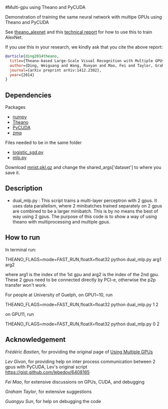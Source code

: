 #Multi-gpu using Theano and PyCUDA

Demonstration of training the same neural network with multipe GPUs using Theano and PyCUDA

See [theano_alexnet](https://github.com/uoguelph-mlrg/theano_alexnet) and this [technical report](http://arxiv.org/abs/1412.2302) for how to use this to train AlexNet.

If you use this in your research, we kindly ask that you cite the above report:

```bibtex
@article{ding2014theano,
  title={Theano-based Large-Scale Visual Recognition with Multiple GPUs},
  author={Ding, Weiguang and Wang, Ruoyan and Mao, Fei and Taylor, Graham},
  journal={arXiv preprint arXiv:1412.2302},
  year={2014}
}
```

## Dependencies

Packages

* [numpy](http://www.numpy.org/)
* [Theano](http://deeplearning.net/software/theano/)
* [PyCUDA](http://mathema.tician.de/software/pycuda/)
* [zmq](http://zeromq.org/bindings:python)

Files needed to be in the same folder

* [logistic_sgd.py](http://deeplearning.net/tutorial/code/logistic_sgd.py)
* [mlp.py](http://deeplearning.net/tutorial/code/mlp.py)

Download [mnist.pkl.gz](http://www.iro.umontreal.ca/~lisa/deep/data/mnist/mnist.pkl.gz) and change the shared_args['dataset'] to where you save it.


## Description

* dual_mlp.py : This script trains a multi-layer perceptron with 2 gpus. It uses data parallelism, where 2 minibatches trained separately on 2 gpus are combined to be a larger minibatch. This is by no means the best of way using 2 gpus. The purpose of this code is to show a way of using theano with
multiprocessing and multiple gpus.


## How to run
In terminal run:

THEANO_FLAGS=mode=FAST_RUN,floatX=float32 python dual_mlp.py arg1 arg2

where arg1 is the index of the 1st gpu and arg2 is the index of the 2nd
gpu. These 2 gpus need to be connected directly by PCI-e, otherwise the
p2p transfer won't work.

For people at University of Guelph, on GPU1~10, run

THEANO_FLAGS=mode=FAST_RUN,floatX=float32 python dual_mlp.py 1 2

on GPU11, run

THEANO_FLAGS=mode=FAST_RUN,floatX=float32 python dual_mlp.py 0 2

## Acknowledgement
*Frédéric Bastien*, for providing the original page of [Using Multiple GPUs](https://github.com/Theano/Theano/wiki/Using-Multiple-GPUs)

*Lev Givon*, for providing help on inter process communication between 2 gpus with PyCUDA, Lev's original script https://gist.github.com/lebedov/6408165

*Fei Mao*, for extensive discussions on GPUs, CUDA, and debugging

*Graham Taylor*, for extensive suggestions

*Guangyu Sun*, for help on debugging the code
